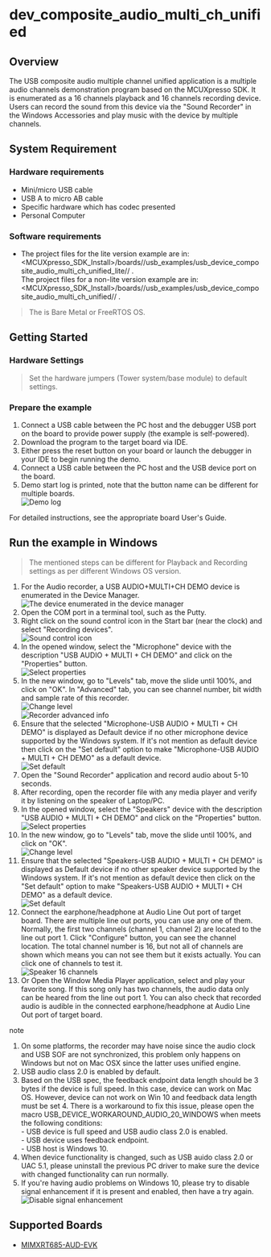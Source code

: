 # dev_composite_audio_multi_ch_unified




## Overview

The USB composite audio multiple channel unified application is a multiple audio channels demonstration program based on the MCUXpresso SDK.
It is enumerated as a 16 channels playback and 16 channels recording device. Users can record the sound from this device via the "Sound Recorder" in the Windows Accessories and play music with the device by multiple channels.


## System Requirement

### Hardware requirements

- Mini/micro USB cable
- USB A to micro AB cable
- Specific hardware which has codec presented
- Personal Computer


### Software requirements

- The project files for the lite version example are in: 
<br> <MCUXpresso_SDK_Install>/boards/<board>/usb_examples/usb_device_composite_audio_multi_ch_unified_lite/<rtos>/
<toolchain>.
<br>  The project files for a non-lite version example are in:
<br> <MCUXpresso_SDK_Install>/boards/<board>/usb_examples/usb_device_composite_audio_multi_ch_unified/<rtos>/
<toolchain>.
> The <rtos> is Bare Metal or FreeRTOS OS.


## Getting Started

### Hardware Settings

> Set the hardware jumpers (Tower system/base module) to default settings.


### Prepare the example

1.  Connect a USB cable between the PC host and the debugger USB port on the board to provide power supply (the example is self-powered).
2.  Download the program to the target board via IDE.
3.  Either press the reset button on your board or launch the debugger in your IDE to begin running the demo.
4.  Connect a USB cable between the PC host and the USB device port on the board.
5.  Demo start log is printed, note that the button name can be different for multiple boards.
<br>![Demo log](usb_device_composite_audio_multi_ch_unified_start_log.jpg "Demo log")

For detailed instructions, see the appropriate board User's Guide.


## Run the example in Windows

> The mentioned steps can be different for Playback and Recording settings as per different Windows OS version.

1.  For the Audio recorder, a USB AUDIO+MULTI+CH DEMO device is enumerated in the Device Manager.
<br>![The device enumerated in the device manager](usb_device_composite_audio_multi_ch_unified_device_manager.jpg "The device enumerated in the device manager")
2.  Open the COM port in a terminal tool, such as the Putty.
3.  Right click on the sound control icon in the Start bar (near the clock) and select "Recording devices".
<br>![Sound control icon](usb_device_composite_audio_multi_ch_unified_right_click_icon.jpg "Sound control icon")
4.  In the opened window, select the "Microphone" device with the description "USB AUDIO + MULTI + CH DEMO" and click on the "Properties" button.
<br>![Select properties](usb_device_composite_audio_multi_ch_unified_recorder_property.jpg "Select properties")
5.  In the new window, go to "Levels" tab, move the slide until 100%, and click on "OK". In "Advanced" tab, you can see channel number, bit width and sample rate of this recorder.
<br>![Change level](usb_device_composite_audio_multi_ch_unified_recorder_change_level.jpg "Change level")
<br>![Recorder advanced info](usb_device_composite_audio_multi_ch_unified_recorder_advanced.jpg "Recorder advanced info")
6.  Ensure that the selected "Microphone-USB AUDIO + MULTI + CH DEMO" is displayed as Default device if no other microphone device supported by the Windows system. If it's not mention as default device then click on the "Set default" option to make "Microphone-USB AUDIO + MULTI + CH DEMO" as a default device.
<br>![Set default](usb_device_composite_audio_multi_ch_unified_recorder_default.jpg "Set default")
7.  Open the "Sound Recorder" application and record audio about 5-10 seconds.
8.  After recording, open the recorder file with any media player and verify it by listening on the speaker of Laptop/PC.
9.  In the opened window, select the "Speakers" device with the description "USB AUDIO + MULTI + CH DEMO" and click on the "Properties" button.
<br>![Select properties](usb_device_composite_audio_multi_ch_unified_speaker_property.jpg "Select properties")
10.  In the new window, go to "Levels" tab, move the slide until 100%, and click on "OK".
<br>![Change level](usb_device_composite_audio_multi_ch_unified_speaker_change_level.jpg "Change level")
11.  Ensure that the selected "Speakers-USB AUDIO + MULTI + CH DEMO" is displayed as Default device if no other speaker device supported by the Windows system. 
If it's not mention as default device then click on the "Set default" option to make "Speakers-USB AUDIO + MULTI + CH DEMO" as a default device. 
<br>![Set default](usb_device_composite_audio_multi_ch_unified_speaker_default.jpg "Set default")
12.  Connect the earphone/headphone at Audio Line Out port of target board. There are multiple line out ports, you can use any one of them. Normally, the first two channels (channel 1, channel 2) are located to the line out port 1. Click "Configure" button, you can see the channel location. The total channel number is 16, but not all of channels are shown which means you can not see them but it exists actually. You can click one of channels to test it.
<br>![Speaker 16 channels](usb_device_composite_audio_multi_ch_unified_speaker_channel_location.jpg "Speaker 16 channels")
13.  Or Open the Window Media Player application, select and play your favorite song. If this song only has two channels, the audio data only can be heared from the line out port 1. You can also check that recorded audio is audible in the connected earphone/headphone at Audio Line Out port of target board.


note<br>
1.  On some platforms, the recorder may have noise since the audio clock and USB SOF are not synchronized, this problem only happens on Windows but not on Mac OSX since the latter uses unified engine.
2.  USB audio class 2.0 is enabled by default.
3.  Based on the USB spec, the feedback endpoint data length should be 3 bytes if the device is full speed. In this case, device can work on Mac OS. However, device can not work on Win 10 and feedback data length must be set 4. There is a workaround to fix this issue, please open the macro
USB_DEVICE_WORKAROUND_AUDIO_20_WINDOWS when meets the following conditions:
<br> - USB device is full speed and USB audio class 2.0 is enabled.
<br> - USB device uses feedback endpoint.
<br> - USB host is Windows 10.
4.  When device functionality is changed, such as USB auido class 2.0 or UAC 5.1, please uninstall the previous PC driver to make sure the device with changed functionality can run normally.  
5.  If you're having audio problems on Windows 10, please try to disable signal enhancement if it is present and enabled, then have a try again.
<br>![Disable signal enhancement](usb_device_audio_recorder_signal_enhancement.jpg "Disable signal enhancement")

## Supported Boards
- [MIMXRT685-AUD-EVK](../../_boards/mimxrt685audevk/usb_examples/usb_device_composite_audio_multi_ch_unified/example_board_readme.md)
